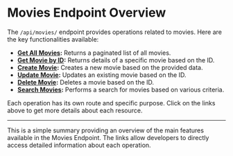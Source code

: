 # Movies Endpoint Overview

The `/api/movies/` endpoint provides operations related to movies. Here are the key functionalities available:

- **[Get All Movies](get-all-movies):** Returns a paginated list of all movies.
- **[Get Movie by ID](get-movie-by-id):** Returns details of a specific movie based on the ID.
- **[Create Movie](create-movie):** Creates a new movie based on the provided data.
- **[Update Movie](update-movie):** Updates an existing movie based on the ID.
- **[Delete Movie](delete-movie):** Deletes a movie based on the ID.
- **[Search Movies](search-movie):** Performs a search for movies based on various criteria.

Each operation has its own route and specific purpose. Click on the links above to get more details about each resource.

---

This is a simple summary providing an overview of the main features available in the Movies Endpoint. The links allow developers to directly access detailed information about each operation.
